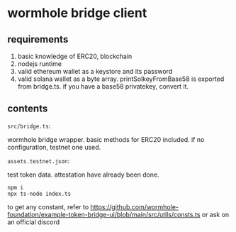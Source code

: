 # wormhole bridge client

## requirements

1. basic knowledge of ERC20, blockchain
2. nodejs runtime
3. valid ethereum wallet as a keystore and its password
4. valid solana wallet as a byte array. printSolkeyFromBase58 is exported from bridge.ts. if you have a base58 privatekey, convert it. 

## contents

`src/bridge.ts`:

wormhole bridge wrapper. basic methods for ERC20 included.
if no configuration, testnet one used.

`assets.testnet.json`:

test token data. attestation have already been done.

```
npm i
npx ts-node index.ts
```

to get any constant, refer to https://github.com/wormhole-foundation/example-token-bridge-ui/blob/main/src/utils/consts.ts
or ask on an official discord

